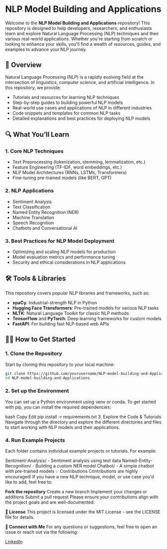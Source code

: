 # NLP Model Building and Applications

Welcome to the **NLP Model Building and Applications** repository! This repository is designed to help developers, researchers, and enthusiasts learn and explore Natural Language Processing (NLP) techniques and their various real-world applications. Whether you're starting from scratch or looking to enhance your skills, you'll find a wealth of resources, guides, and examples to advance your NLP journey.

## 🚀 Overview

Natural Language Processing (NLP) is a rapidly evolving field at the intersection of linguistics, computer science, and artificial intelligence. In this repository, we provide:

- Tutorials and resources for learning NLP techniques
- Step-by-step guides to building powerful NLP models
- Real-world use cases and applications of NLP in different industries
- Code snippets and templates for common NLP tasks
- Detailed explanations and best practices for deploying NLP models

## 🔍 What You’ll Learn

### 1. **Core NLP Techniques**
   - Text Preprocessing (tokenization, stemming, lemmatization, etc.)
   - Feature Engineering (TF-IDF, word embeddings, etc.)
   - NLP Model Architectures (RNNs, LSTMs, Transformers)
   - Fine-tuning pre-trained models (like BERT, GPT)
   
### 2. **NLP Applications**
   - Sentiment Analysis
   - Text Classification
   - Named Entity Recognition (NER)
   - Machine Translation
   - Speech Recognition
   - Chatbots and Conversational AI

### 3. **Best Practices for NLP Model Deployment**
   - Optimizing and scaling NLP models for production
   - Model evaluation metrics and performance tuning
   - Security and ethical considerations in NLP applications

## 🛠️ Tools & Libraries

This repository covers popular NLP libraries and frameworks, such as:
- **spaCy**: Industrial-strength NLP in Python
- **Hugging Face Transformers**: Pre-trained models for various NLP tasks
- **NLTK**: Natural Language Toolkit for classic NLP methods
- **TensorFlow** and **PyTorch**: Deep learning frameworks for custom models
- **FastAPI**: For building fast NLP-based web APIs

## 🧑‍💻 How to Get Started

### 1. **Clone the Repository**

Start by cloning this repository to your local machine:
```bash
git clone https://github.com/yourusername/NLP-model-building-and-Applications.git
cd NLP-model-building-and-Applications
```

### 2. **Set up the Environment**
You can set up a Python environment using venv or conda. To get started with pip, you can install the required dependencies:

bash
Copy
Edit
pip install -r requirements.txt
3. Explore the Code & Tutorials
Navigate through the directory and explore the different directories and files to start working with NLP models and their applications.

### 4. **Run Example Projects**
Each folder contains individual example projects or tutorials. For example:

Sentiment-Analysis/ - Sentiment analysis using text data
Named-Entity-Recognition/ - Building a custom NER model
Chatbot/ - A simple chatbot with pre-trained models
💡 Contributions
Contributions are highly encouraged! If you have a new NLP technique, model, or use case you'd like to add, feel free to:

**Fork the repository**
Create a new branch
Implement your changes or additions
Submit a pull request
Please ensure your contributions align with the project goals and are well-documented.

**📝 License**
This project is licensed under the MIT License - see the LICENSE file for details.

**🤝 Connect with Me**
For any questions or suggestions, feel free to open an issue or reach out via the following:

[LinkedIn](https://www.linkedin.com/in/naseeb-grewal-2ba320161/)



